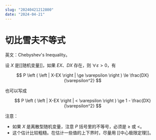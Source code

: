 ```yaml
---
slug: "20240421212800"
date: "2024-04-21"
---
```


# 切比雪夫不等式

英文：Chebyshev's Inequality。

设 $X$ 是[[随机变量]]，如果 $EX$、$DX$ 存在，则 $\forall \varepsilon > 0$，有

$$
P \left ( \left | X-EX \right | \ge \varepsilon \right ) \le \frac{DX}{\varepsilon^2}
$$

也可以写成

$$
P \left ( \left | X-EX \right | < \varepsilon \right ) \ge 1 - \frac{DX}{\varepsilon^2}
$$

注意：

- 如果 $X$ 是离散型随机变量，注意 $P$ 括号里的不等号，必须是 $\ge$ 或 $<$。
- 这个估计比较粗糙。在估计一些值的上下界时，尽量用 [[中心极限定理]]。
